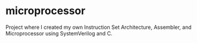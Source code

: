 # microprocessor
Project where I created my own Instruction Set Architecture, Assembler, and Microprocessor using SystemVerilog and C.
